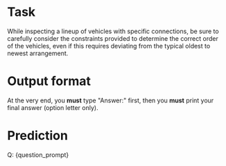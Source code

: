 # Task
While inspecting a lineup of vehicles with specific connections, be sure to carefully consider the constraints provided to determine the correct order of the vehicles, even if this requires deviating from the typical oldest to newest arrangement.

# Output format
At the very end, you **must** type "Answer:" first, then you **must** print your final answer (option letter only).

# Prediction
Q: {question_prompt}